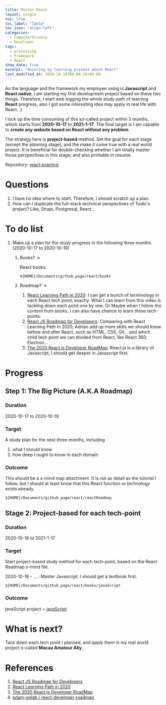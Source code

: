 ```yaml
---
title: Master React
layout: single
toc: true
toc_label: "Table"
toc_icon: "align-left"
categories:
  - ComputerScience
  - Developer
tags:
  - processing
  - framework
  - React
show_date: true
excerpt: "Recoring my learning process about React"
last_modified_at: 2020-10-18T00:04:10+08:00
---
```


As the language and the framework my employee using is **Javascript** and **React native**, I am starting my first development project based on these two things. Therefore, I start web logging the whole study path of learning **React** progress, also I got some interesting idea may apply in real life with React. :)

I lock up the time consuming of this so-called project within 3 months, which starts from **2020-10-17** to **2021-1-17**. The final target is I am capable to **create any website based on React without any problem**.

The strategy here is **project-based** method. Set the goal for each stage (except the planning stage), and the make it come true with a real world project. It is beneficial for double-checking whether I am totally master those perspectives in this stage, and also printable in resume.

Repository: [react-practice](https://github.com/sokaOrochi/react-practice)

# Questions

1. I have no idea where to start. Therefore, I should scratch up a plan.
2. How can I duplicate the full-stack technical perspectives of Tudis's project? Like, Strapi, Postgresql, React...

# To do list

1. Make up a plan for the study progress in the following three months. (2020-10-17 to 2020-10-19)

   1. Books? ->

      React books:

      ```shell
      ${HOME}/Documents/github_page/react/books
      ```

   2. Roadmap? ->
      1. [React Learning Path in 2020](https://www.youtube.com/watch?v=Q9Qx2Xef0do&t=27s): I can get a bunch of terminology in each React tech point, exactly. What I can learn from this video is tackling down each point one by one. Or Maybe when I follow the content from books, I can also have chance to learn these tech-points.
      2. [React JS Roadmap for Developers](https://www.youtube.com/watch?v=Ip_jOSpThSg&t=399s): Comparing with React Learning Path in 2020, Adrian add up more skills we should know before and after React, such as HTML, CSS, Git... and which child tech point we can divided from React, like React 360, Electron...
      3. [The 2020 React.js Developer RoadMap](https://hackernoon.com/the-2020-reactjs-developer-roadmap-8q143yan): React.js is a library of Javascript, I should get deeper in Javascript first.

# Progress

## Step 1: The Big Picture (A.K.A Roadmap)

### Duration

2020-10-17 to 2020-10-19

### Target

A study plan for the next three months, including

1. what I should know
2. how deep I ought to know in each domain

### Outcome

This should be a x-mind map attachment. It is not as detail as the tutorial I follow, but I should at least know that this React function or technology exists already.

```shell
${HOME}/Documents/github_page/react/reactRoadmap
```

## Stage 2: Project-based for each tech-point

### Duration

2020-10-18 to 2021-1-17

### Target

Start project-based study method for each tech-point, based on the React Roadmap x-mind file.

2020-10-18 - ... : Master Javascript: I should get a textbook first.

```shell
${HOME}/Documents/github_page/react/books/javaScript
```

### Outcome

javaScript project = [javaScript](https://github.com/sokaOrochi/react-practice/tree/master/javaScript)

# What is next?

Tack down each tech point I planned, and apply them in my real world project o-called **Macau Amateur Ally**.

# References

1. [React JS Roadmap for Developers](https://www.youtube.com/watch?v=Ip_jOSpThSg&t=399s)
2. [React Learning Path in 2020](https://www.youtube.com/watch?v=Q9Qx2Xef0do&t=27s)
3. [The 2020 React.js Developer RoadMap](https://hackernoon.com/the-2020-reactjs-developer-roadmap-8q143yan)
4. [adam-golab / react-developer-roadmap](https://github.com/adam-golab/react-developer-roadmap)

